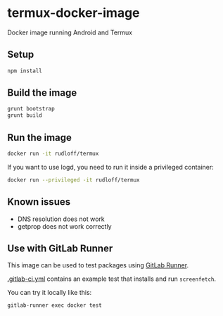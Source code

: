 # termux-docker-image

Docker image running Android and Termux

## Setup

```bash
npm install
```

## Build the image

```bash
grunt bootstrap
grunt build
```

## Run the image

```bash
docker run -it rudloff/termux
```

If you want to use logd, you need to run it inside a privileged container:

```bash
docker run --privileged -it rudloff/termux
```

## Known issues

* DNS resolution does not work
* getprop does not work correctly

## Use with GitLab Runner

This image can be used to test packages using [GitLab Runner](https://gitlab.com/gitlab-org/gitlab-ci-multi-runner).

[.gitlab-ci.yml](.gitlab-ci.yml) contains an example test that installs and run `screenfetch`.

You can try it locally like this:

```bash
gitlab-runner exec docker test
```
